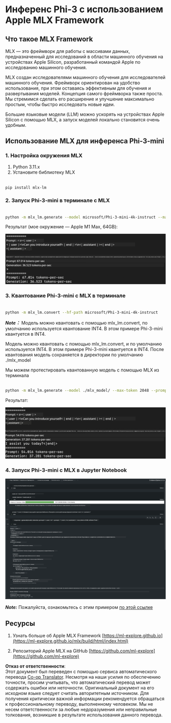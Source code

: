 <!--
CO_OP_TRANSLATOR_METADATA:
{
  "original_hash": "dcb656f3d206fc4968e236deec5d4384",
  "translation_date": "2025-07-16T21:00:31+00:00",
  "source_file": "md/01.Introduction/03/MLX_Inference.md",
  "language_code": "ru"
}
-->
# **Инференс Phi-3 с использованием Apple MLX Framework**

## **Что такое MLX Framework**

MLX — это фреймворк для работы с массивами данных, предназначенный для исследований в области машинного обучения на устройствах Apple Silicon, разработанный командой Apple по исследованию машинного обучения.

MLX создан исследователями машинного обучения для исследователей машинного обучения. Фреймворк ориентирован на удобство использования, при этом оставаясь эффективным для обучения и развертывания моделей. Концепция самого фреймворка также проста. Мы стремимся сделать его расширение и улучшение максимально простым, чтобы быстро исследовать новые идеи.

Большие языковые модели (LLM) можно ускорять на устройствах Apple Silicon с помощью MLX, а запуск моделей локально становится очень удобным.

## **Использование MLX для инференса Phi-3-mini**

### **1. Настройка окружения MLX**

1. Python 3.11.x  
2. Установите библиотеку MLX


```bash

pip install mlx-lm

```

### **2. Запуск Phi-3-mini в терминале с MLX**


```bash

python -m mlx_lm.generate --model microsoft/Phi-3-mini-4k-instruct --max-token 2048 --prompt  "<|user|>\nCan you introduce yourself<|end|>\n<|assistant|>"

```

Результат (мое окружение — Apple M1 Max, 64GB):

![Terminal](../../../../../translated_images/01.5cf57df8f7407cf9281c0237f4e69c3728b8817253aad0835d14108b07c83c88.ru.png)

### **3. Квантование Phi-3-mini с MLX в терминале**


```bash

python -m mlx_lm.convert --hf-path microsoft/Phi-3-mini-4k-instruct

```

***Note：*** Модель можно квантовать с помощью mlx_lm.convert, по умолчанию используется квантование INT4. В этом примере Phi-3-mini квантуется в INT4.

Модель можно квантовать с помощью mlx_lm.convert, и по умолчанию используется INT4. В этом примере Phi-3-mini квантуется в INT4. После квантования модель сохраняется в директории по умолчанию ./mlx_model

Мы можем протестировать квантованную модель с помощью MLX из терминала


```bash

python -m mlx_lm.generate --model ./mlx_model/ --max-token 2048 --prompt  "<|user|>\nCan you introduce yourself<|end|>\n<|assistant|>"

```

Результат:

![INT4](../../../../../translated_images/02.7b188681a8eadbc111aba8d8006e4b3671788947a99a46329261e169dd2ec29f.ru.png)


### **4. Запуск Phi-3-mini с MLX в Jupyter Notebook**


![Notebook](../../../../../translated_images/03.b9705a3a5aaa89f9eb0ca04c1a4565dfe4a5e8cc68604227d2eab149fef1d3c7.ru.png)

***Note:*** Пожалуйста, ознакомьтесь с этим примером [по этой ссылке](../../../../../code/03.Inference/MLX/MLX_DEMO.ipynb)


## **Ресурсы**

1. Узнать больше об Apple MLX Framework [https://ml-explore.github.io](https://ml-explore.github.io/mlx/build/html/index.html)

2. Репозиторий Apple MLX на GitHub [https://github.com/ml-explore](https://github.com/ml-explore)

**Отказ от ответственности**:  
Этот документ был переведен с помощью сервиса автоматического перевода [Co-op Translator](https://github.com/Azure/co-op-translator). Несмотря на наши усилия по обеспечению точности, просим учитывать, что автоматический перевод может содержать ошибки или неточности. Оригинальный документ на его исходном языке следует считать авторитетным источником. Для получения критически важной информации рекомендуется обращаться к профессиональному переводу, выполненному человеком. Мы не несем ответственности за любые недоразумения или неправильные толкования, возникшие в результате использования данного перевода.